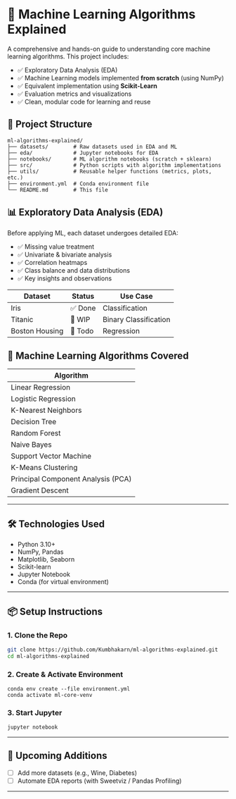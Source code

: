 # 📘 Machine Learning Algorithms Explained

A comprehensive and hands-on guide to understanding core machine learning algorithms. This project includes:

- ✅ Exploratory Data Analysis (EDA)
- ✅ Machine Learning models implemented **from scratch** (using NumPy)
- ✅ Equivalent implementation using **Scikit-Learn**
- ✅ Evaluation metrics and visualizations
- ✅ Clean, modular code for learning and reuse


## 📂 Project Structure

```text
ml-algorithms-explained/
├── datasets/        # Raw datasets used in EDA and ML
├── eda/             # Jupyter notebooks for EDA
├── notebooks/       # ML algorithm notebooks (scratch + sklearn)
├── src/             # Python scripts with algorithm implementations
├── utils/           # Reusable helper functions (metrics, plots, etc.)
├── environment.yml  # Conda environment file
└── README.md        # This file
```

## 📊 Exploratory Data Analysis (EDA)

Before applying ML, each dataset undergoes detailed EDA:

- ✅ Missing value treatment
- ✅ Univariate & bivariate analysis
- ✅ Correlation heatmaps
- ✅ Class balance and data distributions
- ✅ Key insights and observations

| Dataset       | Status  | Use Case             |
|---------------|---------|----------------------|
| Iris          | ✅ Done | Classification       |
| Titanic       | 🔄 WIP  | Binary Classification |
| Boston Housing| 🔲 Todo | Regression           |


## 🤖 Machine Learning Algorithms Covered

| Algorithm             
|-----------------------|
| Linear Regression      
| Logistic Regression    
| K-Nearest Neighbors    
| Decision Tree
| Random Forest          
| Naive Bayes            
| Support Vector Machine 
| K-Means Clustering     
| Principal Component Analysis (PCA) 
| Gradient Descent       

---

## 🛠️ Technologies Used

- Python 3.10+
- NumPy, Pandas
- Matplotlib, Seaborn
- Scikit-learn
- Jupyter Notebook
- Conda (for virtual environment)

---

## 📦 Setup Instructions

### 1. Clone the Repo
```bash
git clone https://github.com/Kumbhakarn/ml-algorithms-explained.git
cd ml-algorithms-explained
````

### 2. Create & Activate Environment

```
conda env create --file environment.yml
conda activate ml-core-venv

```

### 3. Start Jupyter

```bash
jupyter notebook
```

---

## 🚀 Upcoming Additions

* [ ] Add more datasets (e.g., Wine, Diabetes)
* [ ] Automate EDA reports (with Sweetviz / Pandas Profiling)

---

